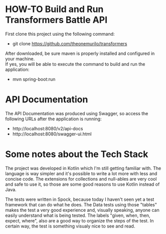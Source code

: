 # HOW-TO Build and Run Transformers Battle API

First clone this project using the following command:
- git clone https://github.com/theonemurilo/transformers

After downloaded, be sure maven is properly installed and configured in your machine.\
If yes, you will be able to execute the command to build and run the application:
- mvn spring-boot:run
 
# API Documentation
The API Documentation was produced using Swagger, so access the following URLs after the application is running:
- http://localhost:8080/v2/api-docs
- http://localhost:8080/swagger-ui.html

# Some notes about the Tech Stack
The project was developed in Kotlin which I'm still getting familiar with. The language is way simpler and it's possible to write a lot more with less and concise code. The extensions for collections and null-ables are very cool and safe to use it, so those are some good reasons to use Kotlin instead of Java.

The tests were written in Spock, because today I haven't seen yet a test framework that can do what he does. The Data tests using those "tables" makes the test a very good experience and, visually speaking, anyone can easily understand what is being tested. The labels "given, when, then, expect, where", also are a good way to organize the steps of the test. In certain way, the test is something visualy nice to see and read.
